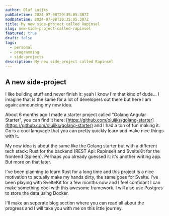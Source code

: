 ```yaml
---
author: Olaf Luijks
pubDatetime: 2024-07-08T20:35:05.307Z
modDatetime: 2024-07-08T20:35:05.307Z
title: My new side-project called Rapinsel
slug: new-side-project-called-rapinsel
featured: true
draft: false
tags:
  - personal
  - programming
  - side-projects
description: My new side-project called Rapinsel
---
```


## A new side-project

I like building stuff and never finish it: yeah I know I'm that kind of dude... I imagine that is the same for a lot of developers out there but here I am again: announcing my new idea.

About 6 months ago I made a starter project called "Golang Angular Starter", you can find it here: [https://github.com/oluijks/golang-starter](https://github.com/oluijks/golang-starter) and I had a ton of fun making it. Go is a cool language that you can pretty quickly learn and make nice things with it.

My new idea is about the same like the Golang starter but with a different tech stack: Rust for the backend (REST Api: Rapinsel) and SvelteKit for the frontend (Spleen). Perhaps you already guessed it: it's another writing app. But more on that later.

I've been planning to learn Rust for a long time and this project is a nice motivation to actually make my hands dirty, the same goes for Svelte. I've been playing with SvelteKit for a few months now and I feel confidant I can make something cool with this awesome framework. I will also use Postgres to store the data using Docker.

I'll make an seperate blog section where you can read all about the progress and I will take you with me on this little journey.
